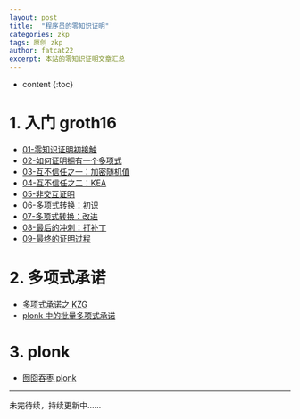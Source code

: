 ```yaml
---
layout: post
title:  "程序员的零知识证明"
categories: zkp
tags: 原创 zkp  
author: fatcat22
excerpt: 本站的零知识证明文章汇总
---
```


* content
{:toc}




# 1. 入门 groth16

- [01-零知识证明初接触](https://yangzhe.me/2023/10/11/first-story-of-zk/)
- [02-如何证明拥有一个多项式](https://yangzhe.me/2023/10/12/how-to-proof-own-a-polynomial/)
- [03-互不信任之一：加密随机值](https://yangzhe.me/2023/10/13/distrust1-encrypt-random/)
- [04-互不信任之二：KEA](https://yangzhe.me/2023/10/14/distrust2-kea/)
- [05-非交互证明](https://yangzhe.me/2023/10/15/non-interactive-prove/)
- [06-多项式转换：初识](https://yangzhe.me/2023/10/16/polynomial-transform-first-look/)
- [07-多项式转换：改进](https://yangzhe.me/2023/10/17/polynomial-transform-improve/)
- [08-最后的冲刺：打补丁](https://yangzhe.me/2023/10/18/last-shoot/)
- [09-最终的证明过程](https://yangzhe.me/2023/10/19/protocol-of-groth16/)

# 2. 多项式承诺

- [多项式承诺之 KZG](https://yangzhe.me/2023/10/20/kzg/)
- [plonk 中的批量多项式承诺](https://yangzhe.me/2023/10/21/batched-kzg/)

# 3. plonk

- [囫囵吞枣 plonk](https://yangzhe.me/2023/10/22/plonk/)

----
未完待续，持续更新中......